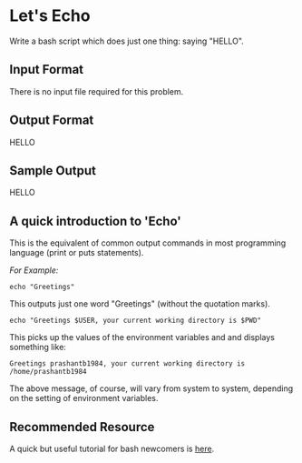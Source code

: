 # Let's Echo
Write a bash script which does just one thing: saying "HELLO".
## Input Format 
There is no input file required for this problem.

## Output Format 
HELLO

## Sample Output 
HELLO

## A quick introduction to 'Echo' 
This is the equivalent of common output commands in most programming language (print or puts statements).

_For Example:_  
```
echo "Greetings"
```  
This outputs just one word "Greetings" (without the quotation marks).
```
echo "Greetings $USER, your current working directory is $PWD"
```
This picks up the values of the environment variables  and  and displays something like:
```
Greetings prashantb1984, your current working directory is /home/prashantb1984
```
The above message, of course, will vary from system to system, depending on the setting of environment variables.

## Recommended Resource 
A quick but useful tutorial for bash newcomers is [here](http://www.panix.com/~elflord/unix/bash-tute.html).
